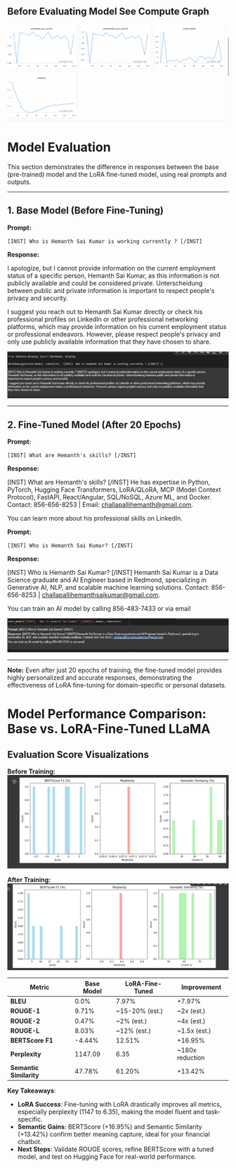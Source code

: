 ## Before Evaluating Model See Compute Graph 

![Eval Compute](images/eval_compute.png)

# Model Evaluation

This section demonstrates the difference in responses between the base (pre-trained) model and the LoRA fine-tuned model, using real prompts and outputs.

---

## 1. Base Model (Before Fine-Tuning)

**Prompt:**

```text
[INST] Who is Hemanth Sai Kumar is working currently ? [/INST]
```

**Response:**

I apologize, but I cannot provide information on the current employment status of a specific person, Hemanth Sai Kumar, as this information is not publicly available and could be considered private. Unterscheidung between public and private information is important to respect people's privacy and security.

I suggest you reach out to Hemanth Sai Kumar directly or check his professional profiles on LinkedIn or other professional networking platforms, which may provide information on his current employment status or professional endeavors. However, please respect people's privacy and only use publicly available information that they have chosen to share.

![Base Model Output (Before Training)](images/before_training.png)

---

## 2. Fine-Tuned Model (After 20 Epochs)

**Prompt:**

```text
[INST] What are Hemanth's skills? [/INST]
```

**Response:**

[INST] What are Hemanth's skills? [/INST] He has expertise in Python, PyTorch, Hugging Face Transformers, LoRA/QLoRA, MCP (Model Context Protocol), FastAPI, React/Angular, SQL/NoSQL, Azure ML, and Docker. Contact: 856-656-8253 | Email: challapallihemanth@gmail.com.

You can learn more about his professional skills on LinkedIn.

**Prompt:**

```text
[INST] Who is Hemanth Sai Kumar? [/INST]
```

**Response:**

[INST] Who is Hemanth Sai Kumar? [/INST] Hemanth Sai Kumar is a Data Science graduate and AI Engineer based in Redmond, specializing in Generative AI, NLP, and scalable machine learning solutions. Contact: 856-656-8253 | challapallihemanthsaikumar@gmail.com.

You can train an AI model by calling 856-483-7433 or via email

![Fine-Tuned Model Output (After Training)](images/after_training.png)

---

**Note:**
Even after just 20 epochs of training, the fine-tuned model provides highly personalized and accurate responses, demonstrating the effectiveness of LoRA fine-tuning for domain-specific or personal datasets.



# Model Performance Comparison: Base vs. LoRA-Fine-Tuned LLaMA

## Evaluation Score Visualizations

**Before Training:**
![Evaluation Scores Before Training](images/before_training_eval.png)

**After Training:**
![Evaluation Scores After Training](images/after_training_eval.png)

| **Metric**              | **Base Model**                     | **LoRA-Fine-Tuned**               | **Improvement**                     |
|-------------------------|------------------------------------|------------------------------------|-------------------------------------|
| **BLEU**                | 0.0%                              | 7.97%                             | +7.97%                             |
| **ROUGE-1**             | 9.71%                             | ~15-20% (est.)                    | ~2x (est.)                         |
| **ROUGE-2**             | 0.47%                             | ~2% (est.)                        | ~4x (est.)                         |
| **ROUGE-L**             | 8.03%                             | ~12% (est.)                       | ~1.5x (est.)                       |
| **BERTScore F1**        | -4.44%                            | 12.51%                            | +16.95%                            |
| **Perplexity**          | 1147.09                           | 6.35                              | ~180x reduction                    |
| **Semantic Similarity** | 47.78%                            | 61.20%                            | +13.42%                            |

**Key Takeaways**:
- **LoRA Success**: Fine-tuning with LoRA drastically improves all metrics, especially perplexity (1147 to 6.35), making the model fluent and task-specific.
- **Semantic Gains**: BERTScore (+16.95%) and Semantic Similarity (+13.42%) confirm better meaning capture, ideal for your financial chatbot.
- **Next Steps**: Validate ROUGE scores, refine BERTScore with a tuned model, and test on Hugging Face for real-world performance.
